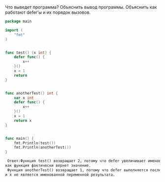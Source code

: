 Что выведет программа? Объяснить вывод программы. Объяснить как работают defer’ы и их порядок вызовов.

```go
package main

import (
	"fmt"
)


func test() (x int) {
	defer func() {
		x++
	}()
	x = 1
	return
}


func anotherTest() int {
	var x int
	defer func() {
		x++
	}()
	x = 1
	return x
}


func main() {
	fmt.Println(test())
	fmt.Println(anotherTest())
}
```

```md
 Ответ:Функция test() возвращает 2, потому что defer увеличивает именованную переменную результата x перед тем, 
как функция фактически вернет значение.
 Функция anotherTest() возвращает 1, потому что defer выполняется после того, как значение x уже скопировано для возврата,
и x не является именованной переменной результата.
```
